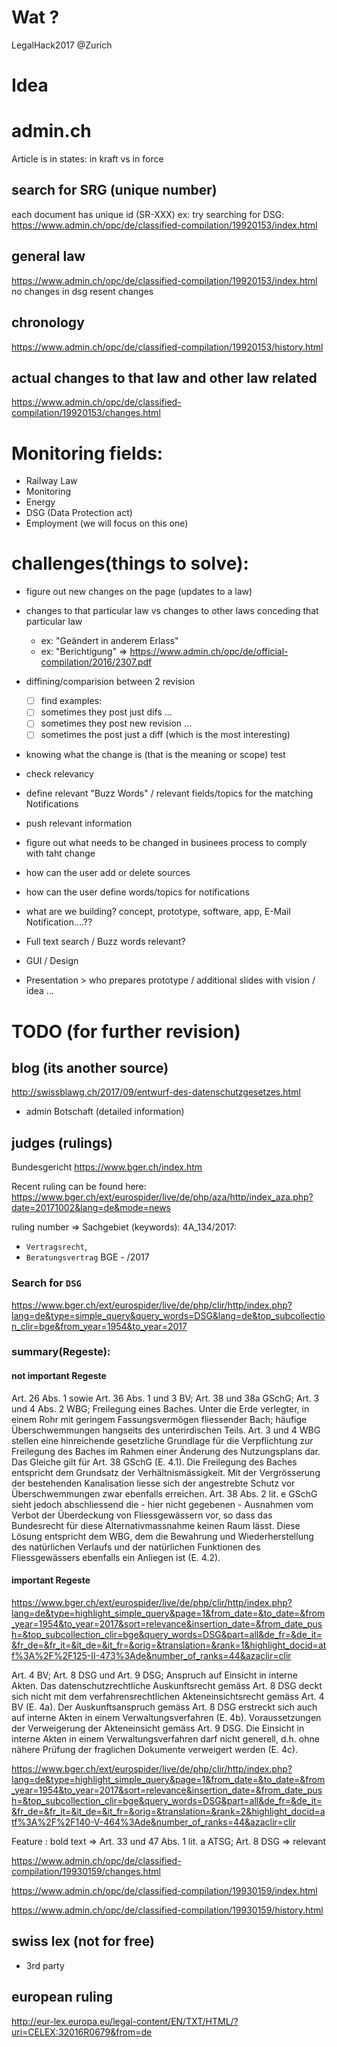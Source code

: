 # Wat ?
LegalHack2017 @Zurich

# Idea

# admin.ch
Article is in states: in kraft vs in force


## search for SRG (unique number)
each document has unique id (SR-XXX)
ex: try searching for DSG:
<https://www.admin.ch/opc/de/classified-compilation/19920153/index.html>


## general law
<https://www.admin.ch/opc/de/classified-compilation/19920153/index.html>
no changes in dsg resent changes

## chronology
<https://www.admin.ch/opc/de/classified-compilation/19920153/history.html>

## actual changes to that law and other law related
<https://www.admin.ch/opc/de/classified-compilation/19920153/changes.html>

# Monitoring fields:
- Railway Law
- Monitoring
- Energy
- DSG (Data Protection act)
- Employment (we will focus on this one)

# challenges(things to solve):
- figure out new changes on the page (updates to a law)
- changes to that particular law vs changes to other laws conceding that particular law
    - ex: "Geändert in anderem Erlass"
    - ex: "Berichtigung"  => <https://www.admin.ch/opc/de/official-compilation/2016/2307.pdf>
    
- diffining/comparision between 2 revision
    - [ ] find examples:
    - [ ] sometimes they post just difs ...
    - [ ] sometimes they post new revision ...
    - [ ] sometimes the post just a diff (which is the most interesting)
    
- knowing what the change is (that is the meaning or scope)
test
- check relevancy
- define relevant "Buzz Words" / relevant fields/topics for the matching Notifications
- push relevant information
- figure out what needs to be changed in businees process to comply with taht change
- how can the user add or delete sources
- how can the user define words/topics for notifications
- what are we building? concept, prototype, software, app, E-Mail Notification....??
- Full text search / Buzz words relevant?
- GUI / Design
- Presentation > who prepares prototype / additional slides with vision / idea ...


# TODO (for further revision)
## blog (its another source)
<http://swissblawg.ch/2017/09/entwurf-des-datenschutzgesetzes.html>

- admin Botschaft (detailed information)


## judges (rulings)
Bundesgericht
<https://www.bger.ch/index.htm>

Recent ruling can be found here:
<https://www.bger.ch/ext/eurospider/live/de/php/aza/http/index_aza.php?date=20171002&lang=de&mode=news>

ruling number => Sachgebiet (keywords):
4A_134/2017: 
- `Vertragsrecht`, 
- `Beratungsvertrag`
BGE - /2017

### Search for `DSG`
<https://www.bger.ch/ext/eurospider/live/de/php/clir/http/index.php?lang=de&type=simple_query&query_words=DSG&lang=de&top_subcollection_clir=bge&from_year=1954&to_year=2017>

### summary(Regeste): 
#### not important Regeste

Art. 26 Abs. 1 sowie Art. 36 Abs. 1 und 3 BV; Art. 38 und 38a GSchG; Art. 3 und 4 Abs. 2 WBG; Freilegung eines Baches.
Unter die Erde verlegter, in einem Rohr mit geringem Fassungsvermögen fliessender Bach; häufige Überschwemmungen hangseits des unterirdischen Teils.
Art. 3 und 4 WBG stellen eine hinreichende gesetzliche Grundlage für die Verpflichtung zur Freilegung des Baches im Rahmen einer Änderung des Nutzungsplans dar. Das Gleiche gilt für Art. 38 GSchG (E. 4.1).
Die Freilegung des Baches entspricht dem Grundsatz der Verhältnismässigkeit. Mit der Vergrösserung der bestehenden Kanalisation liesse sich der angestrebte Schutz vor Überschwemmungen zwar ebenfalls erreichen. Art. 38 Abs. 2 lit. e GSchG sieht jedoch abschliessend die - hier nicht gegebenen - Ausnahmen vom Verbot der Überdeckung von Fliessgewässern vor, so dass das Bundesrecht für diese Alternativmassnahme keinen Raum lässt. Diese Lösung entspricht dem WBG, dem die Bewahrung und Wiederherstellung des natürlichen Verlaufs und der natürlichen Funktionen des Fliessgewässers ebenfalls ein Anliegen ist (E. 4.2).

#### important Regeste
<https://www.bger.ch/ext/eurospider/live/de/php/clir/http/index.php?lang=de&type=highlight_simple_query&page=1&from_date=&to_date=&from_year=1954&to_year=2017&sort=relevance&insertion_date=&from_date_push=&top_subcollection_clir=bge&query_words=DSG&part=all&de_fr=&de_it=&fr_de=&fr_it=&it_de=&it_fr=&orig=&translation=&rank=1&highlight_docid=atf%3A%2F%2F125-II-473%3Ade&number_of_ranks=44&azaclir=clir>

Art. 4 BV; Art. 8 DSG und Art. 9 DSG; Anspruch auf Einsicht in interne Akten.
Das datenschutzrechtliche Auskunftsrecht gemäss Art. 8 DSG deckt sich nicht mit dem verfahrensrechtlichen Akteneinsichtsrecht gemäss Art. 4 BV (E. 4a).
Der Auskunftsanspruch gemäss Art. 8 DSG erstreckt sich auch auf interne Akten in einem Verwaltungsverfahren (E. 4b).
Voraussetzungen der Verweigerung der Akteneinsicht gemäss Art. 9 DSG. Die Einsicht in interne Akten in einem Verwaltungsverfahren darf nicht generell, d.h. ohne nähere Prüfung der fraglichen Dokumente verweigert werden (E. 4c).


<https://www.bger.ch/ext/eurospider/live/de/php/clir/http/index.php?lang=de&type=highlight_simple_query&page=1&from_date=&to_date=&from_year=1954&to_year=2017&sort=relevance&insertion_date=&from_date_push=&top_subcollection_clir=bge&query_words=DSG&part=all&de_fr=&de_it=&fr_de=&fr_it=&it_de=&it_fr=&orig=&translation=&rank=2&highlight_docid=atf%3A%2F%2F140-V-464%3Ade&number_of_ranks=44&azaclir=clir>

Feature :
bold text => Art. 33 und 47 Abs. 1 lit. a ATSG; Art. 8 DSG => relevant

<https://www.admin.ch/opc/de/classified-compilation/19930159/changes.html>

<https://www.admin.ch/opc/de/classified-compilation/19930159/index.html>

<https://www.admin.ch/opc/de/classified-compilation/19930159/history.html>


## swiss lex (not for free)
- 3rd party

## european ruling
<http://eur-lex.europa.eu/legal-content/EN/TXT/HTML/?uri=CELEX:32016R0679&from=de>
